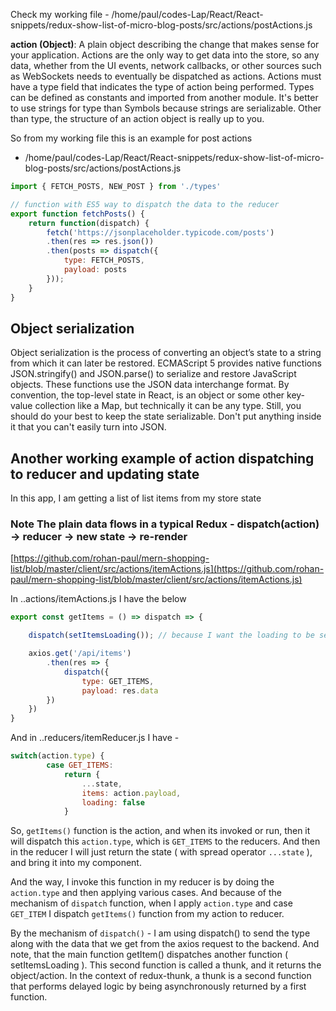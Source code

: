 Check my working file -
/home/paul/codes-Lap/React/React-snippets/redux-show-list-of-micro-blog-posts/src/actions/postActions.js

**action (Object)**: A plain object describing the change that makes sense for your application. Actions are the only way to get data into the store, so any data, whether from the UI events, network callbacks, or other sources such as WebSockets needs to eventually be dispatched as actions. Actions must have a type field that indicates the type of action being performed. Types can be defined as constants and imported from another module. It's better to use strings for type than Symbols because strings are serializable. Other than type, the structure of an action object is really up to you.

So from my working file this is an example for post actions

 - /home/paul/codes-Lap/React/React-snippets/redux-show-list-of-micro-blog-posts/src/actions/postActions.js

```js
import { FETCH_POSTS, NEW_POST } from './types'

// function with ES5 way to dispatch the data to the reducer
export function fetchPosts() {
    return function(dispatch) {
        fetch('https://jsonplaceholder.typicode.com/posts')
        .then(res => res.json())
        .then(posts => dispatch({
            type: FETCH_POSTS,
            payload: posts
        }));
    }
}
```


## Object serialization
Object serialization is the process of converting an object’s state to a string from which it can later be restored. ECMAScript 5 provides native functions JSON.stringify() and JSON.parse() to serialize and restore JavaScript objects. These functions use the JSON data interchange format.
By convention, the top-level state in React, is an object or some other key-value collection like a Map, but technically it can be any type. Still, you should do your best to keep the state serializable. Don't put anything inside it that you can't easily turn into JSON.


## Another working example of action dispatching to reducer and updating state

In this app, I am getting a list of list items from my store state

### Note The plain data flows in a typical Redux - dispatch(action) -> reducer -> new state -> re-render

[https://github.com/rohan-paul/mern-shopping-list/blob/master/client/src/actions/itemActions.js](https://github.com/rohan-paul/mern-shopping-list/blob/master/client/src/actions/itemActions.js)

In ..actions/itemActions.js I have the below

```js
export const getItems = () => dispatch => {

    dispatch(setItemsLoading()); // because I want the loading to be set to true for now.

    axios.get('/api/items')
        .then(res => {
            dispatch({
                type: GET_ITEMS,
                payload: res.data
        })
    })
}
```

And in ..reducers/itemReducer.js I have -

```js
switch(action.type) {
        case GET_ITEMS:
            return {
                ...state,
                items: action.payload,
                loading: false
            }
```

So, ``getItems()`` function is the action, and when its invoked or run, then it will dispatch this ``action.type``, which is ``GET_ITEMS`` to the reducers. And then in the reducer I will just return the state ( with spread operator ``...state`` ), and bring it into my component.

And the way, I invoke this function in my reducer is by doing the ``action.type`` and then applying various cases. And because of the mechanism of ``dispatch`` function, when I apply ``action.type`` and case ``GET_ITEM`` I dispatch ``getItems()`` function from my action to reducer.

By the mechanism of ``dispatch()`` - I am using dispatch() to send the type along with the data that we get from the axios request to the backend. And note, that the main function getItem() dispatches another function ( setItemsLoading ). This second function is called a thunk, and it returns the object/action. In the context of redux-thunk, a thunk is a second function that performs delayed logic by being asynchronously returned by a first function.